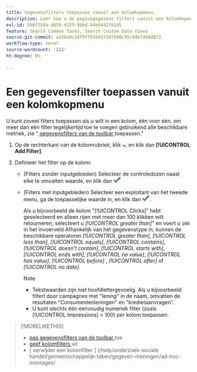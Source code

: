 ```yaml
---
title: Gegevensfilters toepassen vanuit een kolomkopmenu
description: Leer hoe u de paginagegevens filtert vanuit een kolomkopmenu.
exl-id: 508f254a-d859-4155-9bbd-84e0442f01d5
feature: Search Common Tasks, Search Custom Data Views
source-git-commit: a438e0c24f9ff83941710f890c55c94b74d4d0f3
workflow-type: tm+mt
source-wordcount: '221'
ht-degree: 0%

---
```


# Een gegevensfilter toepassen vanuit een kolomkopmenu

<!-- The same in new UI and legacy CM views -->

<!-- Doesn't include instructions for legacy Portfolios or Reports views -->

U kunt zoveel filters toepassen als u wilt in een kolom, één voor één.<!-- True only for entity names, I think: All filters are joined using the AND operator. --> om meer dan één filter tegelijkertijd toe te voegen gebruikend alle beschikbare metriek, zie &quot;[ gegevensfilters van de toolbar ](column-filter-apply-from-toolbar.md) toepassen.&quot;

1. Op de rechterkant van de kolomrubriek, klik ![ neer pijl ](/help/search-social-commerce/assets/arrow-down-dropdown.png " neer pijl "), en klik dan **[!UICONTROL Add Filter]**.

1. Definieer het filter op de kolom:

   * (Filters zonder inputgebieden) Selecteer de controledozen naast elke te omvatten waarde, en klik dan ![ toevoegen van de Filter van de 0} Update ](/help/search-social-commerce/assets/select.png ".")

   * (Filters met inputgebieden) Selecteer een exploitant van het tweede menu, ga de toepasselijke waarde in, en klik dan ![ Add van de Filter van de Update ](/help/search-social-commerce/assets/select.png " ").

     Als u bijvoorbeeld de kolom &quot;[!UICONTROL Clicks]&quot; hebt geselecteerd en alleen rijen met meer dan 100 klikken wilt retourneren, selecteert u *[!UICONTROL greater than]*&quot; en voert u `100` in het invoerveld Afhankelijk van het gegevenstype in, kunnen de beschikbare operatoren *[!UICONTROL greater than]*, *[!UICONTROL less than]*, *[!UICONTROL equals]*, *[!UICONTROL contains]*, *[!UICONTROL doesn't contain]*, *[!UICONTROL starts with]*, *[!UICONTROL ends with]*, *[!UICONTROL no value]*, *[!UICONTROL has value]*,  *[!UICONTROL before]* , *[!UICONTROL after]* of *[!UICONTROL no date].*

     >[!NOTE]
     >
     >* Tekstwaarden zijn niet hoofdlettergevoelig. Als u bijvoorbeeld filtert door campagnes met &quot;lening&quot; in de naam, omvatten de resultaten &quot;Consumentenleningen&quot; en &quot;kredietaanvragen&quot;.
     >* U kunt slechts één eenvoudig numeriek filter (zoals [!UICONTROL Impressions] \> 100) per kolom toepassen.

>[!MORELIKETHIS]
>
>* [ pas gegevensfilters van de toolbar ](/help/search-social-commerce/common-tasks/data-views/ad-hoc-settings/column-filter-apply-from-toolbar.md) toe
>* [ geef kolomfilters ](/help/search-social-commerce/common-tasks/data-views/ad-hoc-settings/column-filter-edit.md) uit
>* [ verwijder een kolomfilter ] (/help/onderzoek-sociale handel/gemeenschappelijk-taken/gegeven-meningen/ad-hoc-montages/
